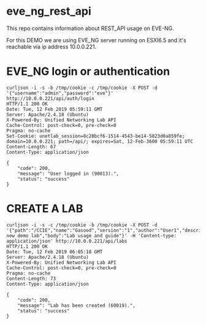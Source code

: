 # eve_ng_rest_api

This repo contains information about REST_API usage on EVE-NG.

For this DEMO we are using EVE_NG server running on ESXI6.5 and it's reachable via ip address 10.0.0.221.


**EVE_NG login or authentication**
===================================

```
curljson -i -s -b /tmp/cookie -c /tmp/cookie -X POST -d '{"username":"admin","password":"eve"}' http://10.0.0.221/api/auth/login
HTTP/1.1 200 OK
Date: Tue, 12 Feb 2019 05:59:11 GMT
Server: Apache/2.4.18 (Ubuntu)
X-Powered-By: Unified Networking Lab API
Cache-Control: post-check=0, pre-check=0
Pragma: no-cache
Set-Cookie: unetlab_session=8c28bcf6-1514-4543-be14-5823d0a859fe; domain=10.0.0.221; path=/api/; expires=Sat, 12-Feb-3600 05:59:11 UTC
Content-Length: 67
Content-Type: application/json

{
    "code": 200,
    "message": "User logged in (90013).",
    "status": "success"
}

```

**CREATE A LAB**
================

```
curljson -i -s -c /tmp/cookie -b /tmp/cookie -X POST -d '{"path":"/CCIE","name":"Gasood","version":"1","author":"User1","description":"A new demo lab","body":"Lab usage and guide"}' -H 'Content-type: application/json' http://10.0.0.221/api/labs
HTTP/1.1 200 OK
Date: Tue, 12 Feb 2019 06:05:18 GMT
Server: Apache/2.4.18 (Ubuntu)
X-Powered-By: Unified Networking Lab API
Cache-Control: post-check=0, pre-check=0
Pragma: no-cache
Content-Length: 73
Content-Type: application/json

{
    "code": 200,
    "message": "Lab has been created (60019).",
    "status": "success"
}

```

